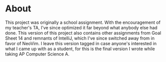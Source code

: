 # About

This project was originally a school assignment. With the encouragement of my teacher's TA, I've since optimized it far beyond what anybody else had done. This version of this project also contains other assignments from Goal Sheet 14 and remnants of IntelliJ, which I've since switched away from in favor of NeoVim. I leave this version tagged in case anyone's interested in what I came up with as a student, for this is the final version I wrote while taking AP Computer Science A.
